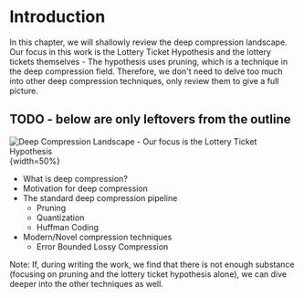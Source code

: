 # Introduction

In this chapter, we will shallowly review the deep compression landscape. Our focus in this work is the Lottery Ticket Hypothesis and the lottery tickets themselves - The hypothesis uses pruning, which is a technique in the deep compression field. Therefore, we don't need to delve too much into other deep compression techniques, only review them to give a full picture.

## TODO - below are only leftovers from the outline

![Deep Compression Landscape - Our focus is the Lottery Ticket Hypothesis](assets/deep-compression-venn.png){width=50%}

- What is deep compression?
- Motivation for deep compression
- The standard deep compression pipeline
  - Pruning
  - Quantization
  - Huffman Coding
- Modern/Novel compression techniques
  - Error Bounded Lossy Compression 

Note: If, during writing the work, we find that there is not enough substance (focusing on pruning and the lottery ticket hypothesis alone), we can dive deeper into the other techniques as well.


